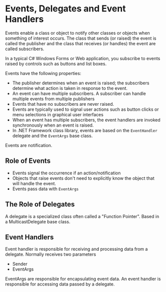 # Events, Delegates and Event Handlers

Events enable a class or object to notify other classes or objects when something of interest occurs. The class that sends (or raised) the event is called the publisher and the class that receives (or handles) the event are called subscribers.

In a typical C# Windows Forms or Web application, you subscribe to events raised by controls such as buttons and list boxes.

Events have the following properties:

- The publisher determines when an event is raised; the subscribers determine what action is taken in response to the event.
- An event can have multiple subscribers. A subscriber can handle multiple events from multiple publishers
- Events that have no subscribers are never raised.
- Events are typically used to signal user actions such as button clicks or menu selections in graphical user interfaces
- When an event has multiple subscribers, the event handlers are invoked synchronously when an event is raised.
- In .NET Framework class library, events are based on the `EventHandler` delegate and the `EventArgs` base class.

Events are notification.

## Role of Events

- Events signal the occurrence if an action/notification
- Objects that raise events don't need to explicitly know the object that will handle the event.
- Events pass data with `EventArgs`

## The Role of Delegates

A delegate is a specialized class often called a "Function Pointer". Based in a MulticastDelegate base class.

## Event Handlers

Event handler is responsible for receiving and processing data from a delegate. Normally receives two parameters

- Sender
- EventArgs

EventArgs are responsible for encapsulating event data. An event handler is responsible for accessing data passed by a delegate.